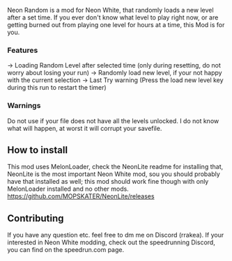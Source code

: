 Neon Random is a mod for Neon White, that randomly loads a new level after a set time. If you ever don't know what level to play right now, or are getting burned out from playing one level for hours at a time, this Mod is for you.

### Features
-> Loading Random Level after selected time (only during resetting, do not worry about losing your run)
-> Randomly load new level, if your not happy with the current selection
-> Last Try warning (Press the load new level key during this run to restart the timer)

### Warnings
Do not use if your file does not have all the levels unlocked. I do not know what will happen, at worst it will corrupt your savefile.

## How to install
This mod uses MelonLoader, check the NeonLite readme for installing that, NeonLite is the most important Neon White mod, sou you should probably have that installed as well; this mod should work fine though with only MelonLoader installed and no other mods.
https://github.com/MOPSKATER/NeonLite/releases

## Contributing
If you have any question etc. feel free to dm me on Discord (rrakea). If your interested in Neon White modding, check out the speedrunning Discord, you can find on the speedrun.com page.